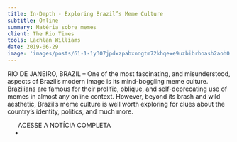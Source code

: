 ```yaml
---
title: In-Depth - Exploring Brazil’s Meme Culture
subtitle: Online
summary: Matéria sobre memes
client: The Rio Times
tools: Lachlan Williams
date: 2019-06-29
image: 'images/posts/61-1-1y307jpdxzpabxnngtm72khqexe9uzbibrhoash2aoh0.png'
---
```


RIO DE JANEIRO, BRAZIL – One of the most fascinating, and misunderstood, aspects of Brazil’s modern image is its mind-boggling meme culture. Brazilians are famous for their prolific, oblique, and self-deprecating use of memes in almost any online context. However, beyond its brash and wild aesthetic, Brazil’s meme culture is well worth exploring for clues about the country’s identity, politics, and much more.

<div class="post__share"><ul class="share__list list-reset">ACESSE A NOTÍCIA COMPLETA<li class="share__item" style="margin-left: 10px"><a class="share__link share__facebook" style="background: #fa5657" href="https://riotimesonline.com/brazil-news/brazil/in-depth-exploring-brazils-meme-culture/" 
onclick=window.open(this.href, 'pop-up', 'left=20,top=20,width=500,height=500,toolbar=1,resizable=0'); return false;" title="Link" rel="nofollow"><i class="fa-solid fa-link"></i></a></li></ul></div>
<!-- <div class="gallery-box"><div class="gallery"><img src="/clipping/images/example-1.jpg" loading="lazy" alt="Project"><img src="/clipping/images/example-2.jpg" loading="lazy" alt="Project"></div><em>Gallery / <a href="https://www.freepik.com/" target="_blank">Freepic</a></em></div> -->
